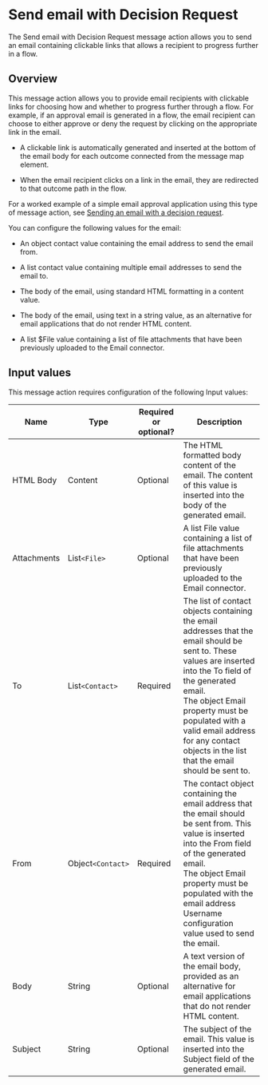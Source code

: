# Send email with Decision Request

<head>
  <meta name="guidename" content="Flow"/>
  <meta name="context" content="GUID-a1407578-4750-4d6a-b2a3-39fa41a456c6"/>
</head>


The Send email with Decision Request message action allows you to send an email containing clickable links that allows a recipient to progress further in a flow.

## Overview

This message action allows you to provide email recipients with clickable links for choosing how and whether to progress further through a flow. For example, if an approval email is generated in a flow, the email recipient can choose to either approve or deny the request by clicking on the appropriate link in the email.

-   A clickable link is automatically generated and inserted at the bottom of the email body for each outcome connected from the message map element.

-   When the email recipient clicks on a link in the email, they are redirected to that outcome path in the flow.


For a worked example of a simple email approval application using this type of message action, see [Sending an email with a decision request](/docs/Atomsphere/Flow/topics/flo-Email_Service_email_decision_d52111d1-9a81-4f38-9625-6af47dc44096.md).

You can configure the following values for the email:

-   An object contact value containing the email address to send the email from.

-   A list contact value containing multiple email addresses to send the email to.

-   The body of the email, using standard HTML formatting in a content value.

-   The body of the email, using text in a string value, as an alternative for email applications that do not render HTML content.

-   A list $File value containing a list of file attachments that have been previously uploaded to the Email connector.


## Input values

This message action requires configuration of the following Input values:

| Name        | Type              | Required or optional? | Description                                                                                                                                                                                                                                                                                                              |
|-------------|-------------------|-----------------------|--------------------------------------------------------------------------------------------------------------------------------------------------------------------------------------------------------------------------------------------------------------------------------------------------------------------------|
| HTML Body   | Content           | Optional              | The HTML formatted body content of the email. The content of this value is inserted into the body of the generated email.                                                                                                                                                                                                |
| Attachments | List`<File>`      | Optional              | A list File value containing a list of file attachments that have been previously uploaded to the Email connector.                                                                                                                                                                                                       |
| To          | List`<Contact>`   | Required              | The list of contact objects containing the email addresses that the email should be sent to. These values are inserted into the To field of the generated email.<br />The object Email property must be populated with a valid email address for any contact objects in the list that the email should be sent to. |
| From        | Object`<Contact>` | Required              | The contact object containing the email address that the email should be sent from. This value is inserted into the From field of the generated email. <br />  The object Email property must be populated with the email address Username configuration value used to send the email.                               |
| Body        | String            | Optional              | A text version of the email body, provided as an alternative for email applications that do not render HTML content.                                                                                                                                                                                                     |
| Subject     | String            | Optional              | The subject of the email. This value is inserted into the Subject field of the generated email.                                                                                                                                                                                                                          |
